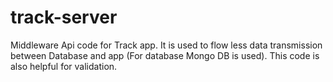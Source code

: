 # track-server
Middleware Api code for Track app.
It is used to flow less data transmission between Database and app (For database Mongo DB is used).
This code is also helpful for validation.
